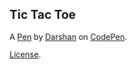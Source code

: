 Tic Tac Toe 
------------


A [Pen](http://codepen.io/dave1089/pen/wWmVZb) by [Darshan](http://codepen.io/dave1089) on [CodePen](http://codepen.io/).

[License](http://codepen.io/dave1089/pen/wWmVZb/license).